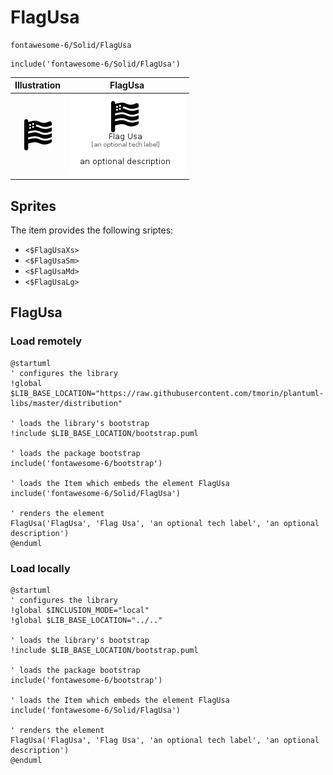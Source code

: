 # FlagUsa


```text
fontawesome-6/Solid/FlagUsa
```

```text
include('fontawesome-6/Solid/FlagUsa')
```



| Illustration | FlagUsa |
| :---: | :---: |
| ![illustration for Illustration](../../fontawesome-6/Solid/FlagUsa.png) | ![illustration for FlagUsa](../../fontawesome-6/Solid/FlagUsa.Local.png) |



## Sprites
The item provides the following sriptes:

- `<$FlagUsaXs>`
- `<$FlagUsaSm>`
- `<$FlagUsaMd>`
- `<$FlagUsaLg>`





## FlagUsa

### Load remotely
```plantuml
@startuml
' configures the library
!global $LIB_BASE_LOCATION="https://raw.githubusercontent.com/tmorin/plantuml-libs/master/distribution"

' loads the library's bootstrap
!include $LIB_BASE_LOCATION/bootstrap.puml

' loads the package bootstrap
include('fontawesome-6/bootstrap')

' loads the Item which embeds the element FlagUsa
include('fontawesome-6/Solid/FlagUsa')

' renders the element
FlagUsa('FlagUsa', 'Flag Usa', 'an optional tech label', 'an optional description')
@enduml
```

### Load locally
```plantuml
@startuml
' configures the library
!global $INCLUSION_MODE="local"
!global $LIB_BASE_LOCATION="../.."

' loads the library's bootstrap
!include $LIB_BASE_LOCATION/bootstrap.puml

' loads the package bootstrap
include('fontawesome-6/bootstrap')

' loads the Item which embeds the element FlagUsa
include('fontawesome-6/Solid/FlagUsa')

' renders the element
FlagUsa('FlagUsa', 'Flag Usa', 'an optional tech label', 'an optional description')
@enduml
```

